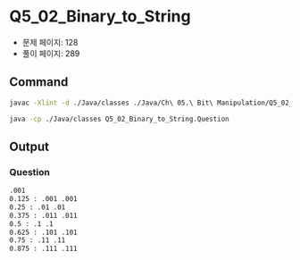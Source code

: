# Q5_02_Binary_to_String

- 문제 페이지: 128
- 풀이 페이지: 289

## Command

```sh
javac -Xlint -d ./Java/classes ./Java/Ch\ 05.\ Bit\ Manipulation/Q5_02_Binary_to_String/*.java

java -cp ./Java/classes Q5_02_Binary_to_String.Question
```

## Output

### Question

```txt
.001
0.125 : .001 .001
0.25 : .01 .01
0.375 : .011 .011
0.5 : .1 .1
0.625 : .101 .101
0.75 : .11 .11
0.875 : .111 .111
```
